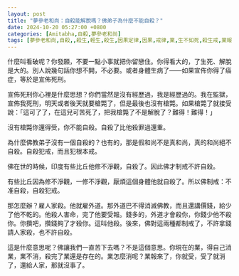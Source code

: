 ```yaml
---
layout: post
title: "夢參老和尚：自殺能解脫嗎？佛弟子為什麼不能自殺？"
date: 2024-10-20 05:27:00 +0800
categories: [Amitabha,自殺,夢參老和尚]
tags: [夢參老和尚,自殺,,殺生,輕生,殺生,因果定律,因果,戒律,業,生不如死,殺生戒,業報,業力,重報輕受,淨土法門,是心作佛，是心是佛,阿彌陀佛,南無阿彌陀佛,西方極樂世界,極樂世界,念佛,十念法,都攝六根,老實念佛,帶業往生,信願持名,無量壽經,不可以少善根福德因緣得生彼國,凡所有相，皆是虛妄,一切有為法，如夢幻泡影,地獄門前僧道多,魔障,道高一尺，魔高一丈,謠言止於智者,佛氏門中，有求必應,因果通三世,三尸神,祿盡人亡,福報,天地有司過之神,楞嚴經,起心動念,邪師說法，如恆河沙,佛法重實質不重形式,起心動念,不間斷,蓮花,佛力加持,因果,持戒,身口意,五戒,持戒,果報,懺悔]
---
```


什麼叫看破呢？你發願，不要一點小事就把你留戀住。你得看大的，了生死、解脫是大的。別人說幾句話你想不開，不必要。或者身體生病了——如果宣佈你得了癌症，等於是宣佈死刑。      

宣佈死刑你心裡是什麼思想？你們當然是沒有經歷過，我是經歷過的。我在監獄，宣佈我死刑，明天或者後天就要槍斃了，但是最後也沒有槍斃。如果槍斃了就接受說：「這可了了，在這兒可苦死了，把我槍斃了不是解脫了？難得！難得！」        

沒有槍斃你還得受，你不能自殺。自殺了比他殺罪過還重。        

為什麼佛教弟子沒有一個自殺的？也有的，那是假和尚不是真和尚，真的和尚絕不自殺。自殺犯戒，而且犯根本戒。      

佛在世的時候，印度有些比丘他修不淨觀，自殺了。因此佛才制戒不許自殺。        

有些比丘因為修不淨觀，一修不淨觀，厭煩這個身體他就自殺了。所以佛制戒：不准自殺，自殺犯戒。      

那怎麼辦？雇人家殺。他就雇外道。那外道巴不得消滅佛教，而且還講價錢，給少了他不乾的。他殺人害命，完了他要受報。錢多的，外道才會殺你，你錢少他不殺你。你攢吧，攢錢夠了才殺你。這叫他殺。後來，佛對這兩種都制戒了，不許拿錢請人家殺，也不許自殺。      

這是什麼意思呢？佛讓我們一直苦下去嗎？不是這個意思。你現在的業，得自己消業，業不消，殺完了業還是存在的。業怎麼消呢？業報來了，你就受，受了就消了，還給人家，那就沒事了。